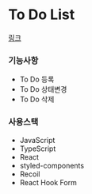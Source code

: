# To Do List

[링크](https://kimoony.github.io/react-to-do)

### 기능사항
- To Do 등록
- To Do 상태변경
- To Do 삭제

### 사용스택
- JavaScript
- TypeScript
- React 
- styled-components
- Recoil
- React Hook Form